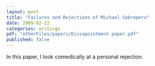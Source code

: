 ```yaml
---
layout: post
title: "Failures and Rejections of Michael Sobrepera"
date: 2009-02-22
categories: writings
pdf: "otherFiles/papers/Dissapointment paper.pdf"
published: false
---
```


In this paper, I look comedically at a personal rejection.
